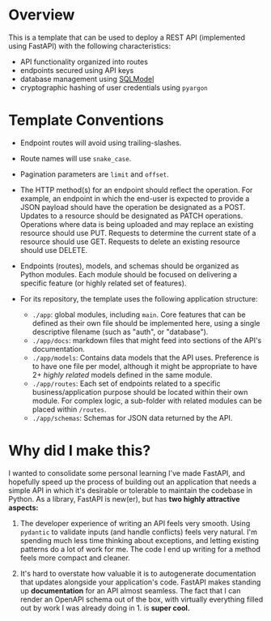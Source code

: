# Overview

This is a template that can be used to deploy a REST API (implemented using FastAPI) with the following characteristics:

- API functionality organized into routes
- endpoints secured using API keys
- database management using [SQLModel](https://sqlmodel.tiangolo.com/)
- cryptographic hashing of user credentials using `pyargon`

# Template Conventions

- Endpoint routes will avoid using trailing-slashes.

- Route names will use `snake_case`.

- Pagination parameters are `limit` and `offset`.

- The HTTP method(s) for an endpoint should reflect the operation. For example, an endpoint in which the end-user is expected to provide a JSON payload should have the operation be designated as a POST. Updates to a resource should be designated as PATCH operations. Operations where data is being uploaded and may replace an existing resource should use PUT. Requests to determine the current state of a resource should use GET. Requests to delete an existing resource should use DELETE.

- Endpoints (routes), models, and schemas should be organized as Python modules. Each module should be focused on delivering a specific feature (or highly related set of features).

- For its repository, the template uses the following application structure:
  - `./app`: global modules, including `main`. Core features that can be defined as their own file should be implemented here, using a single descriptive filename (such as "auth", or "database").
  - `./app/docs`: markdown files that might feed into sections of the API's documentation.
  - `./app/models`: Contains data models that the API uses. Preference is to have one file per model, although it might be appropriate to have 2+ *highly related* models defined in the same module.
  - `./app/routes`: Each set of endpoints related to a specific business/application purpose should be located within their own module. For complex logic, a sub-folder with related modules can be placed within `/routes`.
  - `./app/schemas`: Schemas for JSON data returned by the API.

# Why did I make this?

I wanted to consolidate some personal learning I've made FastAPI, and hopefully speed up the process of building out an application that needs a simple API in which it's desirable or tolerable to maintain the codebase in Python. As a library, FastAPI is new(er), but has **two highly attractive aspects:**

1. The developer experience of writing an API feels very smooth. Using `pydantic` to validate inputs (and handle conflicts) feels very natural. I'm spending much less time thinking about exceptions, and letting existing patterns do a lot of work for me. The code I end up writing for a method feels more compact and cleaner.

2. It's hard to overstate how valuable it is to autogenerate documentation that updates alongside your application's code. FastAPI makes standing up **documentation** for an API almost seamless. The fact that I can render an OpenAPI schema out of the box, with virtually everything filled out by work I was already doing in 1. is **super cool.**

